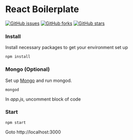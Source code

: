 # React Boilerplate
[![GitHub issues](https://img.shields.io/github/issues/vemuez/react-boilerplate.svg)](https://github.com/vemuez/react-boilerplate/issues)
[![GitHub forks](https://img.shields.io/github/forks/vemuez/react-boilerplate.svg)](https://github.com/vemuez/react-boilerplate/network)
[![GitHub stars](https://img.shields.io/github/stars/vemuez/react-boilerplate.svg)](https://github.com/vemuez/react-boilerplate/stargazers)

### Install
Install necessary packages to get your environment set up
```
npm install
```

### Mongo (Optional)
Set up [Mongo](https://docs.mongodb.com/manual/installation/) and run mongod.
```
mongod
```

In *app.js*, uncomment block of code

### Start
```
npm start
```
Goto http://localhost:3000
